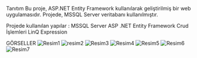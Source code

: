 Tanıtım
Bu proje, ASP.NET Entity Framework kullanılarak geliştirilmiş bir web uygulamasıdır.
Projede, MSSQL Server veritabanı kullanılmıştır.

Projede kullanılan yapılar :
MSSQL Server
ASP .NET Entity Framework
Crud İşlemleri
LinQ Expression

GÖRSELLER
![Resim1](https://github.com/user-attachments/assets/8777e0a8-1ed7-4a00-a10e-d33acc83288b)
![resim2](https://github.com/user-attachments/assets/e67e253d-dcb5-4aa3-a4ba-40dfac075e21)
![Resim3](https://github.com/user-attachments/assets/6b343102-1fcb-459d-82ac-e03db18d2fd6)
![Resim4](https://github.com/user-attachments/assets/2635cf8c-fd89-49a9-9d61-245acf79faf8)
![Resim5](https://github.com/user-attachments/assets/8b976d78-c6f4-4797-91da-048d0aa55dde)
![Resim6](https://github.com/user-attachments/assets/712acbf7-71b6-47b7-b243-5d6cf5eea79d)
![Resim7](https://github.com/user-attachments/assets/e8b8d0bc-239a-4622-98b1-7ebaebb85042)
